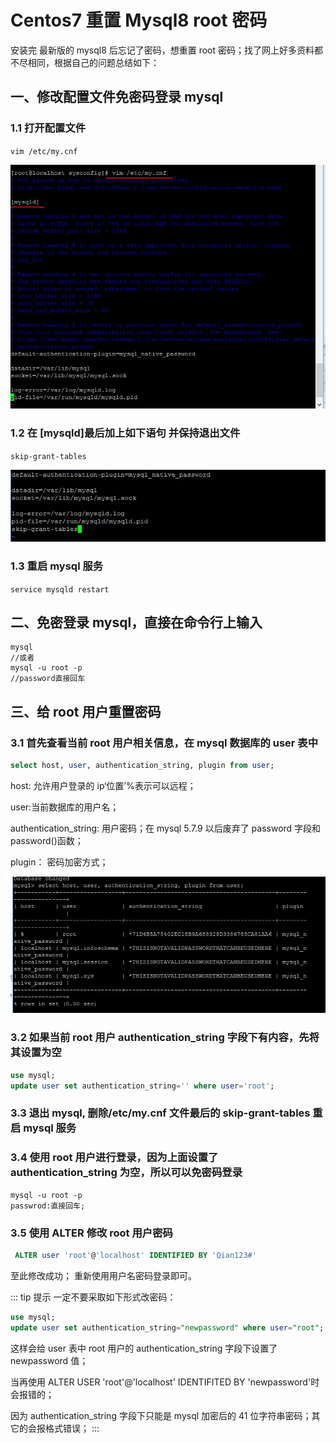 # Centos7 重置 Mysql8 root 密码

安装完 最新版的 mysql8 后忘记了密码，想重置 root 密码；找了网上好多资料都不尽相同，根据自己的问题总结如下：

## 一、修改配置文件免密码登录 mysql

### 1.1 打开配置文件

`vim /etc/my.cnf`

![m1](./m1.webp)

### 1.2 在 [mysqld]最后加上如下语句 并保持退出文件

`skip-grant-tables`

![m2](./m2.webp)

### 1.3 重启 mysql 服务

`service mysqld restart`

## 二、免密登录 mysql，直接在命令行上输入

```
mysql
//或者
mysql -u root -p
//password直接回车
```

## 三、给 root 用户重置密码

### 3.1 首先查看当前 root 用户相关信息，在 mysql 数据库的 user 表中

```sql
select host, user, authentication_string, plugin from user;
```

host: 允许用户登录的 ip‘位置’%表示可以远程；

user:当前数据库的用户名；

authentication_string: 用户密码；在 mysql 5.7.9 以后废弃了 password 字段和 password()函数；

plugin： 密码加密方式；

![m3](./m3.webp)

### 3.2 如果当前 root 用户 authentication_string 字段下有内容，先将其设置为空

```sql
use mysql;
update user set authentication_string='' where user='root';
```

### 3.3 退出 mysql, 删除/etc/my.cnf 文件最后的 skip-grant-tables 重启 mysql 服务

### 3.4 使用 root 用户进行登录，因为上面设置了 authentication_string 为空，所以可以免密码登录

```
mysql -u root -p
passwrod:直接回车;
```

### 3.5 使用 ALTER 修改 root 用户密码

```sql
 ALTER user 'root'@'localhost' IDENTIFIED BY 'Qian123#'
```

至此修改成功； 重新使用用户名密码登录即可。

::: tip 提示
一定不要采取如下形式改密码：

```sql
use mysql;
update user set authentication_string="newpassword" where user="root";
```

这样会给 user 表中 root 用户的 authentication_string 字段下设置了 newpassword 值；

当再使用 ALTER USER 'root'@'localhost' IDENTIFITED BY 'newpassword'时会报错的；

因为 authentication_string 字段下只能是 mysql 加密后的 41 位字符串密码；其它的会报格式错误；
:::
